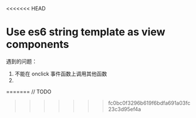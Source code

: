 <<<<<<< HEAD
# Use es6 string template as view components

遇到的问题：

1. 不能在 onclick 事件函数上调用其他函数
2.
=======
// TODO
>>>>>>> fc0bc0f3296b619f6bdfa691a03fc23c3d95ef4a
